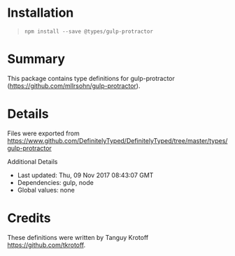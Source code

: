 # Installation
> `npm install --save @types/gulp-protractor`

# Summary
This package contains type definitions for gulp-protractor (https://github.com/mllrsohn/gulp-protractor).

# Details
Files were exported from https://www.github.com/DefinitelyTyped/DefinitelyTyped/tree/master/types/gulp-protractor

Additional Details
 * Last updated: Thu, 09 Nov 2017 08:43:07 GMT
 * Dependencies: gulp, node
 * Global values: none

# Credits
These definitions were written by Tanguy Krotoff <https://github.com/tkrotoff>.
